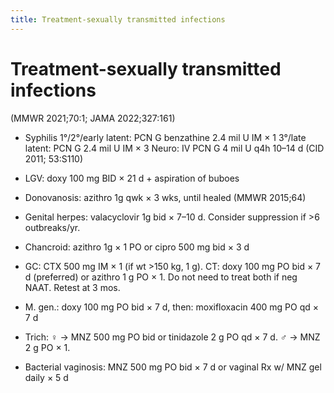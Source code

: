 ```yaml
---
title: Treatment-sexually transmitted infections
---
```

# Treatment-sexually transmitted infections

(MMWR 2021;70:1; JAMA 2022;327:161)
* Syphilis
1°/2°/early latent: PCN G benzathine 2.4 mil U IM × 1
3°/late latent: PCN G 2.4 mil U IM × 3
Neuro: IV PCN G 4 mil U q4h 10–14 d (CID 2011; 53:S110)
* LGV: doxy 100 mg BID × 21 d + aspiration of buboes
* Donovanosis: azithro 1g qwk × 3 wks, until healed (MMWR 2015;64)
* Genital herpes: valacyclovir 1g bid × 7–10 d. Consider suppression if >6 outbreaks/yr.
* Chancroid: azithro 1g × 1 PO or cipro 500 mg bid × 3 d

* GC: CTX 500 mg IM × 1 (if wt >150 kg, 1 g). CT: doxy 100 mg PO bid × 7 d (preferred) or azithro 1 g PO × 1. Do not need to treat both if neg NAAT. Retest at 3 mos.
* M. gen.: doxy 100 mg PO bid × 7 d, then: moxifloxacin 400 mg PO qd × 7 d
* Trich: ♀ → MNZ 500 mg PO bid or tinidazole 2 g PO qd × 7 d. ♂ → MNZ 2 g PO × 1.
* Bacterial vaginosis: MNZ 500 mg PO bid × 7 d or vaginal Rx w/ MNZ gel daily × 5 d
